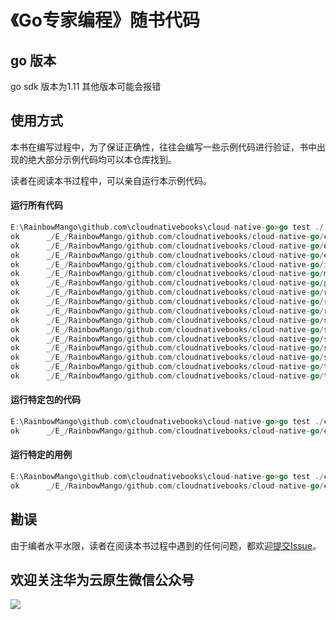 # 《Go专家编程》随书代码

## go 版本
go sdk 版本为1.11 其他版本可能会报错

## 使用方式
本书在编写过程中，为了保证正确性，往往会编写一些示例代码进行验证，书中出现的绝大部分示例代码均可以本仓库找到。

读者在阅读本书过程中，可以亲自运行本示例代码。

#### 运行所有代码
```go
E:\RainbowMango\github.com\cloudnativebooks\cloud-native-go>go test ./...
ok      _/E_/RainbowMango/github.com/cloudnativebooks/cloud-native-go/chan      0.137s
ok      _/E_/RainbowMango/github.com/cloudnativebooks/cloud-native-go/defer     0.122s
ok      _/E_/RainbowMango/github.com/cloudnativebooks/cloud-native-go/errors    0.145s
ok      _/E_/RainbowMango/github.com/cloudnativebooks/cloud-native-go/iota      0.161s
ok      _/E_/RainbowMango/github.com/cloudnativebooks/cloud-native-go/map       0.231s
ok      _/E_/RainbowMango/github.com/cloudnativebooks/cloud-native-go/panic     0.168s
ok      _/E_/RainbowMango/github.com/cloudnativebooks/cloud-native-go/range     0.152s
ok      _/E_/RainbowMango/github.com/cloudnativebooks/cloud-native-go/recover   0.203s
ok      _/E_/RainbowMango/github.com/cloudnativebooks/cloud-native-go/reflection        0.237s
ok      _/E_/RainbowMango/github.com/cloudnativebooks/cloud-native-go/select    0.273s
ok      _/E_/RainbowMango/github.com/cloudnativebooks/cloud-native-go/slice     0.297s
ok      _/E_/RainbowMango/github.com/cloudnativebooks/cloud-native-go/string    0.146s
ok      _/E_/RainbowMango/github.com/cloudnativebooks/cloud-native-go/struct    0.122s
ok      _/E_/RainbowMango/github.com/cloudnativebooks/cloud-native-go/sugar     0.113s
ok      _/E_/RainbowMango/github.com/cloudnativebooks/cloud-native-go/trap/loop 0.085s
ok      _/E_/RainbowMango/github.com/cloudnativebooks/cloud-native-go/trap/loop2        1.067s
```

#### 运行特定包的代码
```go
E:\RainbowMango\github.com\cloudnativebooks\cloud-native-go>go test ./chan/...
ok      _/E_/RainbowMango/github.com/cloudnativebooks/cloud-native-go/chan      0.067s
```

#### 运行特定的用例
```go
E:\RainbowMango\github.com\cloudnativebooks\cloud-native-go>go test ./chan/... -run=ExampleWorker
ok      _/E_/RainbowMango/github.com/cloudnativebooks/cloud-native-go/chan      0.070s
```

## 勘误
由于编者水平水限，读者在阅读本书过程中遇到的任何问题，都欢迎[提交Issue](https://github.com/cloudnativebooks/cloud-native-go/issues)。


## 欢迎关注华为云原生微信公众号
![](./qrcode.png)

